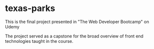 # texas-parks
This is the final project presented in "The Web Developer Bootcamp" on Udemy

The project served as a capstone for the broad overview of front end technologies taught in the course.
